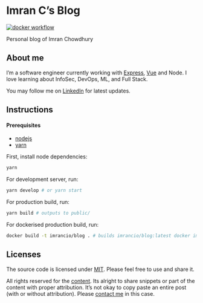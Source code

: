 # Imran C’s Blog

<p>
  <a href="https://github.com/imrancio/blog/actions" target="blank"><img src="https://github.com/imrancio/blog/actions/workflows/docker-publish.yml/badge.svg" alt="docker workflow" /></a>
</p>

Personal blog of Imran Chowdhury

## About me

I’m a software engineer currently working with [Express](https://expressjs.com), [Vue](https://vuejs.org) and Node. I love learning about InfoSec, DevOps, ML, and Full Stack.

You may follow me on [LinkedIn](https://www.linkedin.com/in/imran-chowdhury-110865196/) for latest updates.

## Instructions

#### Prerequisites

- [nodejs](https://nodejs.org/en/download/package-manager/)
- [yarn](https://yarnpkg.com/getting-started/install)

First, install node dependencies:

```bash
yarn
```

For development server, run:

```bash
yarn develop # or yarn start
```

For production build, run:

```bash
yarn build # outputs to public/
```

For dockerised production build, run:

```bash
docker build -t imrancio/blog . # builds imrancio/blog:latest docker image
```

## Licenses

The source code is licensed under [MIT](./LICENSE-src). Please feel free to use and share it.

All rights reserved for the [content](./LICENSE-content). Its alright to share snippets or part of the content with proper attribution. It’s not okay to copy paste an entire post (with or without attribution). Please [contact me](mailto:imran@imranc.io) in this case.
